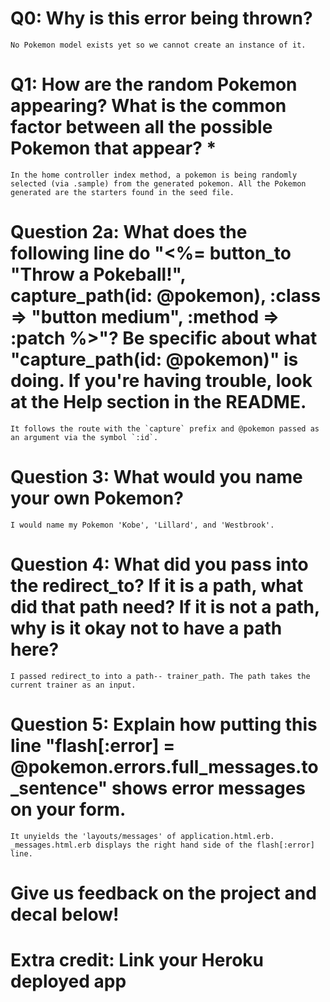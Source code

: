 # Q0: Why is this error being thrown?
	No Pokemon model exists yet so we cannot create an instance of it.
# Q1: How are the random Pokemon appearing? What is the common factor between all the possible Pokemon that appear? *
	In the home controller index method, a pokemon is being randomly selected (via .sample) from the generated pokemon. All the Pokemon generated are the starters found in the seed file.
# Question 2a: What does the following line do "<%= button_to "Throw a Pokeball!", capture_path(id: @pokemon), :class => "button medium", :method => :patch %>"? Be specific about what "capture_path(id: @pokemon)" is doing. If you're having trouble, look at the Help section in the README.
	It follows the route with the `capture` prefix and @pokemon passed as an argument via the symbol `:id`.
# Question 3: What would you name your own Pokemon?
	I would name my Pokemon 'Kobe', 'Lillard', and 'Westbrook'.
# Question 4: What did you pass into the redirect_to? If it is a path, what did that path need? If it is not a path, why is it okay not to have a path here?
	I passed redirect_to into a path-- trainer_path. The path takes the current trainer as an input.
# Question 5: Explain how putting this line "flash[:error] = @pokemon.errors.full_messages.to_sentence" shows error messages on your form.
	It unyields the 'layouts/messages' of application.html.erb. _messages.html.erb displays the right hand side of the flash[:error] line.
# Give us feedback on the project and decal below!

# Extra credit: Link your Heroku deployed app

